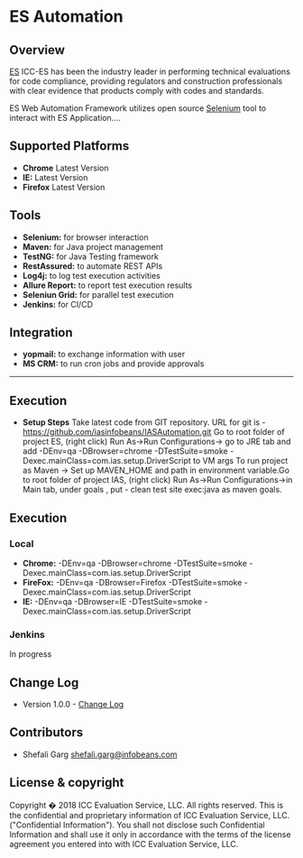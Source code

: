 # ES Automation

## Overview
[ES](https://myportal.icc-es.org/) ICC-ES has been the industry leader in performing technical evaluations for code compliance, providing regulators and construction professionals with clear evidence that products comply with codes and standards.

ES Web Automation Framework utilizes open source [Selenium](http://seleniumhq.org/) tool to interact with ES Application....

## Supported Platforms
- **Chrome** Latest Version
- **IE:** Latest Version
- **Firefox** Latest Version


## Tools
- **Selenium:** for browser interaction 
- **Maven:** for Java project management  
- **TestNG:** for Java Testing framework 
- **RestAssured:** to automate REST APIs
- **Log4j:** to log test execution activities
- **Allure Report:** to report test execution results
- **Seleniun Grid:** for parallel test execution
- **Jenkins:** for CI/CD

## Integration
- **yopmail:** to exchange information with user
- **MS CRM:** to run cron jobs and provide approvals

---

## Execution
- **Setup Steps** 
   Take latest code from GIT repository. URL for git is - https://github.com/iasinfobeans/IASAutomation.git
   Go to root folder of project ES, (right click) Run As->Run Configurations-> go to JRE tab and add -DEnv=qa -DBrowser=chrome      -DTestSuite=smoke -Dexec.mainClass=com.ias.setup.DriverScript to VM args
   To run project as Maven -> Set up MAVEN_HOME and path in environment variable.Go to root folder of project IAS, (right click) Run As->Run Configurations->in Main tab, under goals , put - clean test site exec:java as maven goals.
   

## Execution
### Local 
- **Chrome:** -DEnv=qa -DBrowser=chrome -DTestSuite=smoke -Dexec.mainClass=com.ias.setup.DriverScript
- **FireFox:** -DEnv=qa -DBrowser=Firefox -DTestSuite=smoke -Dexec.mainClass=com.ias.setup.DriverScript
- **IE:** -DEnv=qa -DBrowser=IE -DTestSuite=smoke -Dexec.mainClass=com.ias.setup.DriverScript

### Jenkins
In progress 


## Change Log
- Version 1.0.0 - [Change Log](CHANGELOG.md)

## Contributors
- Shefali Garg <shefali.garg@infobeans.com>


## License & copyright
Copyright � 2018 ICC Evaluation Service, LLC.
All rights reserved.
This is the confidential and proprietary information of 
ICC Evaluation Service, LLC. ("Confidential Information").  You shall not
disclose such Confidential Information and shall use it only in
accordance with the terms of the license agreement you entered into
with ICC Evaluation Service, LLC.

